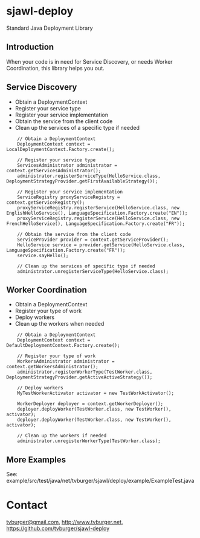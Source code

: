 # sjawl-deploy
Standard Java Deployment Library

## Introduction

When your code is in need for Service Discovery, or needs Worker Coordination, this library helps you out.

## Service Discovery

- Obtain a DeploymentContext
- Register your service type
- Register your service implementation
- Obtain the service from the client code
- Clean up the services of a specific type if needed

```
    // Obtain a DeploymentContext
    DeploymentContext context = LocalDeploymentContext.Factory.create();
        
    // Register your service type
    ServicesAdministrator administrator = context.getServicesAdministrator();
    administrator.registerServiceType(HelloService.class, DeploymentStrategyProvider.getFirstAvailableStrategy());
    
    // Register your service implementation    
    ServiceRegistry proxyServiceRegistry = context.getServiceRegistry();
    proxyServiceRegistry.registerService(HelloService.class, new EnglishHelloService(), LanguageSpecification.Factory.create("EN"));
    proxyServiceRegistry.registerService(HelloService.class, new FrenchHelloService(), LanguageSpecification.Factory.create("FR"));
    
    // Obtain the service from the client code
    ServiceProvider provider = context.getServiceProvider();
    HelloService service = provider.getService(HelloService.class, LanguageSpecification.Factory.create("FR"));
    service.sayHello();
    
    // Clean up the services of specific type if needed    
    administrator.unregisterServiceType(HelloService.class);

```

## Worker Coordination

- Obtain a DeploymentContext
- Register your type of work
- Deploy workers
- Clean up the workers when needed

```
    // Obtain a DeploymentContext
    DeploymentContext context = DefaultDeploymentContext.Factory.create();
    
    // Register your type of work
    WorkersAdministrator administrator = context.getWorkersAdministrator();
    administrator.registerWorkerType(TestWorker.class, DeploymentStrategyProvider.getActiveActiveStrategy());
    
    // Deploy workers
    MyTestWorkerActivator activator = new TestWorkActivator();
    
    WorkerDeployer deployer = context.getWorkerDeployer();
    deployer.deployWorker(TestWorker.class, new TestWorker(), activator);
    deployer.deployWorker(TestWorker.class, new TestWorker(), activator);
    
    // Clean up the workers if needed
    administrator.unregisterWorkerType(TestWorker.class);
```

## More Examples
See: example/src/test/java/net/tvburger/sjawl/deploy/example/ExampleTest.java


# Contact
tvburger@gmail.com, http://www.tvburger.net, https://github.com/tvburger/sjawl-deploy   
